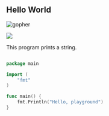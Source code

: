 
##  Hello World

![gopher](https://go.dev/blog/gopher/header.jpg)


![](https://www.youtube.com/watch?v=0ReKdcpNyQg)


This program prints a string.

```go

package main

import (
	"fmt"
)

func main() {
	fmt.Println("Hello, playground")
}
```
